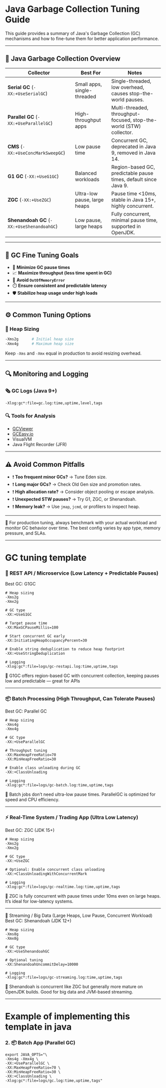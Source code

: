 # Java Garbage Collection Tuning Guide

This guide provides a summary of Java's Garbage Collection (GC) mechanisms and how to fine-tune them for better application performance.

---

## 🚮 Java Garbage Collection Overview

| Collector        | Best For               | Notes                                                                 |
|------------------|------------------------|-----------------------------------------------------------------------|
| **Serial GC** (`-XX:+UseSerialGC`)         | Small apps, single-threaded         | Single-threaded, low overhead, causes stop-the-world pauses.         |
| **Parallel GC** (`-XX:+UseParallelGC`)     | High-throughput apps                | Multi-threaded, throughput-focused, stop-the-world (STW) collector.  |
| **CMS** (`-XX:+UseConcMarkSweepGC`)        | Low pause time                      | Concurrent GC, deprecated in Java 9, removed in Java 14.             |
| **G1 GC** (`-XX:+UseG1GC`)                 | Balanced workloads                  | Region-based GC, predictable pause times, default since Java 9.      |
| **ZGC** (`-XX:+UseZGC`)                    | Ultra-low pause, large heaps        | Pause time <10ms, stable in Java 15+, highly concurrent.             |
| **Shenandoah GC** (`-XX:+UseShenandoahGC`) | Low pause, large heaps              | Fully concurrent, minimal pause time, supported in OpenJDK.          |

---

## 🎯 GC Fine Tuning Goals

- 🧠 **Minimize GC pause times**
- 📈 **Maximize throughput (less time spent in GC)**
- 🚫 **Avoid `OutOfMemoryError`**
- ⏱️ **Ensure consistent and predictable latency**
- 🛡️ **Stabilize heap usage under high loads**

---

## ⚙️ Common Tuning Options
### 💾 Heap Sizing

```bash
-Xms2g      # Initial heap size
-Xmx4g      # Maximum heap size
```
Keep `-Xms` and `-Xmx` equal in production to avoid resizing overhead.

---

## 🔍 Monitoring and Logging

### 🗞 GC Logs (Java 9+)

```bash
-Xlog:gc*:file=gc.log:time,uptime,level,tags
```

### 🔍 Tools for Analysis

- [GCViewer](https://github.com/chewiebug/GCViewer)
- [GCEasy.io](https://gceasy.io/)
- VisualVM
- Java Flight Recorder (JFR)

---

## ⚠ Avoid Common Pitfalls

- ❗ **Too frequent minor GCs?** → Tune Eden size.
- ❗ **Long major GCs?** → Check Old Gen size and promotion rates.
- ❗ **High allocation rate?** → Consider object pooling or escape analysis.
- ❗ **Unexpected STW pauses?** → Try G1, ZGC, or Shenandoah.
- ❗ **Memory leak?** → Use `jmap`, `jcmd`, or profilers to inspect heap.

---
🧰 For production tuning, always benchmark with your actual workload and monitor GC behavior over time. The best config varies by app type, memory pressure, and SLAs.

---
# GC tuning template

### 🧩 REST API / Microservice (Low Latency + Predictable Pauses)
Best GC: G1GC

```
# Heap sizing
-Xms2g
-Xmx2g

# GC type
-XX:+UseG1GC

# Target pause time
-XX:MaxGCPauseMillis=100

# Start concurrent GC early
-XX:InitiatingHeapOccupancyPercent=30

# Enable string deduplication to reduce heap footprint
-XX:+UseStringDeduplication

# Logging
-Xlog:gc*:file=logs/gc-restapi.log:time,uptime,tags
```
🧠 G1GC offers region-based GC with concurrent collection, keeping pauses low and predictable — great for APIs

---
### 📦 Batch Processing (High Throughput, Can Tolerate Pauses)
Best GC: Parallel GC

```
# Heap sizing
-Xms4g
-Xmx4g

# GC type
-XX:+UseParallelGC

# Throughput tuning
-XX:MaxHeapFreeRatio=70
-XX:MinHeapFreeRatio=30

# Enable class unloading during GC
-XX:+ClassUnloading

# Logging
-Xlog:gc*:file=logs/gc-batch.log:time,uptime,tags
```
🧠 Batch jobs don’t need ultra-low pause times. ParallelGC is optimized for speed and CPU efficiency.

---
### ⚡ Real-Time System / Trading App (Ultra Low Latency)
Best GC: ZGC (JDK 15+)

```
# Heap sizing
-Xms2g
-Xmx2g

# GC type
-XX:+UseZGC

# Optional: Enable concurrent class unloading
-XX:+ClassUnloadingWithConcurrentMark

# Logging
-Xlog:gc*:file=logs/gc-realtime.log:time,uptime,tags
```
🧠 ZGC is fully concurrent with pause times under 10ms even on large heaps. It’s ideal for low-latency systems.

---
🔄 Streaming / Big Data (Large Heaps, Low Pause, Concurrent Workload)
Best GC: Shenandoah (JDK 12+)

```
# Heap sizing
-Xms8g
-Xmx8g

# GC type
-XX:+UseShenandoahGC

# Optional tuning
-XX:ShenandoahUncommitDelay=10000

# Logging
-Xlog:gc*:file=logs/gc-streaming.log:time,uptime,tags
```
🧠 Shenandoah is concurrent like ZGC but generally more mature on OpenJDK builds. Good for big data and JVM-based streaming.

---

# Example of implementing this template in java

### 2. 📦 Batch App (Parallel GC)

```
export JAVA_OPTS="\
-Xms4g -Xmx4g \
-XX:+UseParallelGC \
-XX:MaxHeapFreeRatio=70 \
-XX:MinHeapFreeRatio=30 \
-XX:+ClassUnloading \
-Xlog:gc*:file=logs/gc.log:time,uptime,tags"
```